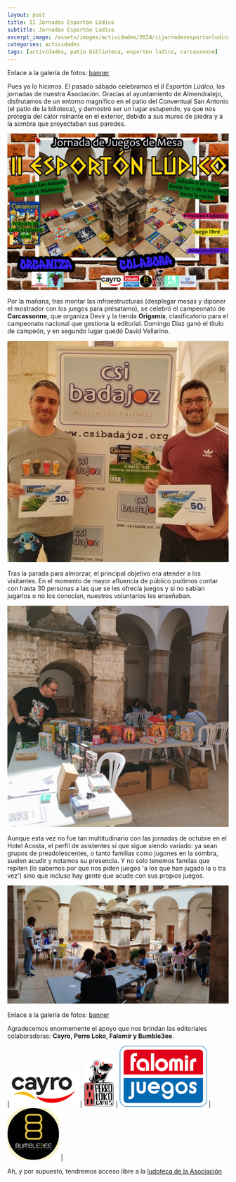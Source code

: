 ```yaml
---
layout: post
title: II Jornadas Esportón Lúdico
subtitle: Jornadas Esportón Lúdico
excerpt_image: /assets/images/actividades/2024/iijornadasesportonludico/desdearriba.jpg
categories: actividades
tags: [actividades, patio biblioteca, esporton ludico, carcassonne]
---
```

<style>
td, th {
   border: none!important;
}
</style>

Enlace a la galería de fotos: [banner](https://drive.google.com/drive/folders/1lvSJTcxsLqCrEuRteRHsVwx4UWHFouIY)

Pues ya lo hicimos. El pasado sábado celebramos el <i>II Esportón Lúdico</i>, las jornadas de nuestra Asociación. Gracias al ayuntamiento de Almendralejo, disfrutamos de un entorno magnífico en el patio del Conventual San Antonio (el patio de la bilioteca), y demostró ser un lugar estupendo, ya que nos protegía del calor reinante en el exterior, debido a sus muros de piedra y a la sombra que proyectaban sus paredes.

![banner](/assets/images/actividades/2024/iijornadasesportonludico/cartel.jpg)

Por la mañana, tras montar las infraestructuras (desplegar mesas y diponer el mostrador con los juegos para présatamo), se celebró el campeonato de <b>Carcassonne</b>, que organiza Devir y la tienda <b>Origamix</b>, clasificatorio para el campeonato nacional que gestiona la editorial. Domingo Díaz ganó el título de campeón, y en segundo lugar quedó David Vellarino.

![banner](/assets/images/actividades/2024/iijornadasesportonludico/campeones2.jpg)

Tras la parada para almorzar, el principal objetivo era atender a los visitantes. En el momento de mayor afluencia de público pudimos contar con hasta 30 personas a las que se les ofrecía juegos y si no sabían jugarlos o no los conocían, nuestros voluntarios les enseñaban.

![banner](/assets/images/actividades/2024/iijornadasesportonludico/ludoteca4.jpg)

Aunque esta vez no fue tan multitudinario con las jornadas de octubre en el Hotel Acosta, el perfil de asistentes sí que sigue siendo variado: ya sean grupos de preadolescentes, o tanto familias como jugones en la sombra, suelen acudir y notamos su presencia. Y no solo tenemos familas que repiten (lo sabemos por que nos piden juegos 'a los que han jugado la o tra vez') sino que incluso hay gente que acude con sus propios juegos.

![banner](/assets/images/actividades/2024/iijornadasesportonludico/panoramica1.jpg)

Enlace a la galería de fotos: [banner](https://drive.google.com/drive/folders/1lvSJTcxsLqCrEuRteRHsVwx4UWHFouIY)

Agradecemos enormemente el apoyo que nos brindan las editoriales colaboradoras: <b>Cayro, Perro Loko, Falomir y Bumble3ee</b>.

| ![banner](/assets/images/actividades/2024/iijornadasesportonludico/cayro.png) | ![banner](/assets/images/actividades/2024/iijornadasesportonludico/logo-perroloko.png) | ![banner](/assets/images/actividades/2024/iijornadasesportonludico/logo-falomir-x2.png) | ![banner](/assets/images/actividades/2024/iijornadasesportonludico/logo-bumble3ee.png) |


Ah, y por supuesto, tendremos acceso libre a la [ludoteca de la Asociación](https://boardgamegeek.com/collection/user/AsociacionCSIBadajoz?rankobjecttype=subtype&rankobjectid=1&columns=title%7Cthumbnail%7Cversion%7Ccomment&geekranks=Board%20Game%20Rank&own=1&objecttype=thing&ff=1&subtype=boardgame)